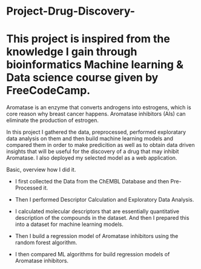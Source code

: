 # Project-Drug-Discovery-
# This project is inspired from the knowledge I gain through bioinformatics Machine learning & Data science course given by FreeCodeCamp.


Aromatase is an enzyme that converts androgens into estrogens, which is core reason why breast cancer happens. Aromatase inhibitors (AIs) can eliminate the production of estrogen.

In this project I gathered the data, preprocessed, performed exploratary data analysis on them and then build machine learning models and compared them in order to make predicition as well as to obtain data driven insights that will be useful for the discovery of a drug that may inhibit Aromatase.
I also deployed my selected model as a web application.

Basic, overview how I did it.
- I first collected the Data from the ChEMBL Database and then Pre-Processed it.

- Then I performed Descriptor Calculation and Exploratory Data Analysis.

- I calculated molecular descriptors that are essentially quantitative description of the compounds in the dataset. And then I prepared this into a dataset for machine learning models.

- Then I build a regression model of Aromatase inhibitors using the random forest algorithm.

- I then compared ML algorithms for build regression models of Aromatase inhibitors.







